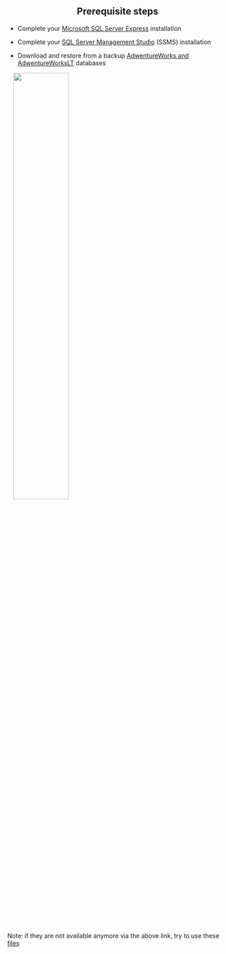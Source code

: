 <h2 align="center">Prerequisite steps</h2>

- Complete your [Microsoft SQL Server Express](https://www.microsoft.com/ru-RU/download/details.aspx?id=101064) installation

- Complete your [SQL Server Management Studio](https://learn.microsoft.com/en-us/sql/ssms/download-sql-server-management-studio-ssms?view=sql-server-ver16) (SSMS) installation

- Download and restore from a backup [AdwentureWorks and AdwentureWorksLT](https://learn.microsoft.com/en-us/sql/samples/adventureworks-install-configure?view=sql-server-ver16&tabs=ssms) databases
  
&emsp;<img src="https://user-images.githubusercontent.com/74211642/220998349-edd8d9c8-0b78-44e0-a5c4-6a829b4261a9.png"  width="50%" height="50%">

Note: if they are not available anymore via the above link, try to use these [files](./Resources)
